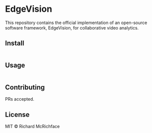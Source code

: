 # EdgeVision

This repository contains the official implementation of an open-source software framework, EdgeVision, for collaborative video analytics. 

## Install

```
```

## Usage

```
```

## Contributing

PRs accepted.

## License

MIT © Richard McRichface
